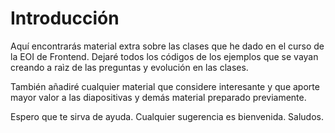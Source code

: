 # Introducción

Aquí encontrarás material extra sobre las clases que he dado en el curso de la EOI de Frontend. Dejaré todos los códigos de los ejemplos que se vayan creando a raìz de las preguntas y evolución en las clases.

También añadiré cualquier material que considere interesante y que aporte mayor valor a las diapositivas y demás material preparado previamente.

Espero que te sirva de ayuda. Cualquier sugerencia es bienvenida. Saludos.
